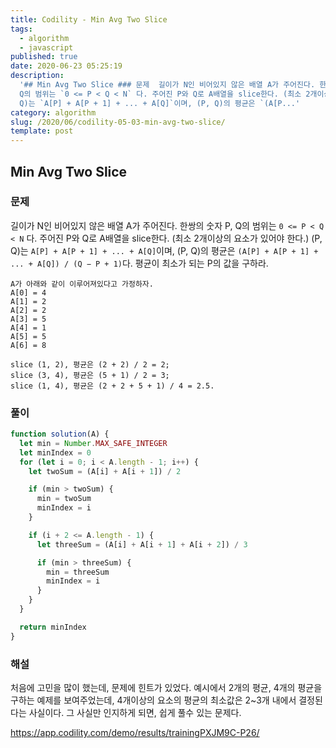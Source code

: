 ```yaml
---
title: Codility - Min Avg Two Slice
tags:
  - algorithm
  - javascript
published: true
date: 2020-06-23 05:25:19
description:
  '## Min Avg Two Slice ### 문제  길이가 N인 비어있지 않은 배열 A가 주어진다. 한쌍의 숫자 P,
  Q의 범위는 `0 <= P < Q < N` 다. 주어진 P와 Q로 A배열을 slice한다. (최소 2개이상의 요소가 있어야 한다.) (P,
  Q)는 `A[P] + A[P + 1] + ... + A[Q]`이며, (P, Q)의 평균은 `(A[P...'
category: algorithm
slug: /2020/06/codility-05-03-min-avg-two-slice/
template: post
---
```


## Min Avg Two Slice

### 문제

길이가 N인 비어있지 않은 배열 A가 주어진다. 한쌍의 숫자 P, Q의 범위는 `0 <= P < Q < N` 다. 주어진 P와 Q로 A배열을 slice한다. (최소 2개이상의 요소가 있어야 한다.) (P, Q)는 `A[P] + A[P + 1] + ... + A[Q]`이며, (P, Q)의 평균은 `(A[P] + A[P + 1] + ... + A[Q]) / (Q − P + 1)`다. 평균이 최소가 되는 P의 값을 구하라.

```
A가 아래와 같이 이루어져있다고 가정하자.
A[0] = 4
A[1] = 2
A[2] = 2
A[3] = 5
A[4] = 1
A[5] = 5
A[6] = 8

slice (1, 2), 평균은 (2 + 2) / 2 = 2;
slice (3, 4), 평균은 (5 + 1) / 2 = 3;
slice (1, 4), 평균은 (2 + 2 + 5 + 1) / 4 = 2.5.
```

### 풀이

```javascript
function solution(A) {
  let min = Number.MAX_SAFE_INTEGER
  let minIndex = 0
  for (let i = 0; i < A.length - 1; i++) {
    let twoSum = (A[i] + A[i + 1]) / 2

    if (min > twoSum) {
      min = twoSum
      minIndex = i
    }

    if (i + 2 <= A.length - 1) {
      let threeSum = (A[i] + A[i + 1] + A[i + 2]) / 3

      if (min > threeSum) {
        min = threeSum
        minIndex = i
      }
    }
  }

  return minIndex
}
```

### 해설

처음에 고민을 많이 했는데, 문제에 힌트가 있었다. 예시에서 2개의 평균, 4개의 평균을 구하는 예제를 보여주었는데, 4개이상의 요소의 평균의 최소값은 2~3개 내에서 결정된 다는 사실이다. 그 사실만 인지하게 되면, 쉽게 풀수 있는 문제다.

https://app.codility.com/demo/results/trainingPXJM9C-P26/
